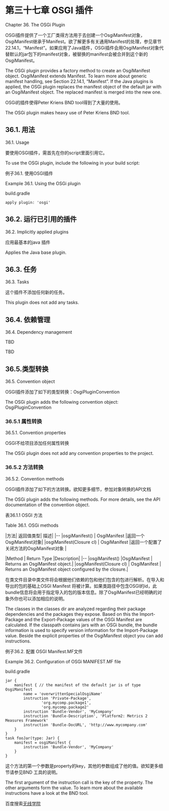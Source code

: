 # **第三十七章 OSGI 插件**

Chapter 36. The OSGi Plugin


OSGi插件提供了一个工厂类得方法用于去创建一个OsgiManifest对象，OsgiManifest继承于Manifest。欲了解更多有关通用Manifest的处理，参见章节22.14.1，“Manifest”。如果应用了Java插件，OSGi插件会用OsgiManifest对象代替默认的jar包下的manifest对象，被替换的manifest会被合并到这个新的OsgiManifest。


The OSGi plugin provides a factory method to create an OsgiManifest object. OsgiManifest extends Manifest. To learn more about generic manifest handling, see Section 22.14.1, “Manifest”. If the Java plugins is applied, the OSGi plugin replaces the manifest object of the default jar with an OsgiManifest object. The replaced manifest is merged into the new one.

OSGi的插件使得Peter Kriens BND tool得到了大量的使用。

The OSGi plugin makes heavy use of Peter Kriens BND tool.

## **36.1. 用法**

36.1. Usage

要使用OSGI插件，需首先在你的script里面引用它。

To use the OSGi plugin, include the following in your build script:

例子36.1. 使用OSGI插件

Example 36.1. Using the OSGi plugin

build.gradle
```
apply plugin: 'osgi'
```

## **36.2. 运行已引用的插件**

36.2. Implicitly applied plugins

应用最基本的java 插件

Applies the Java base plugin.

## **36.3. 任务**

36.3. Tasks

这个插件不添加任何新的任务。

This plugin does not add any tasks.

## **36.4. 依赖管理**

36.4. Dependency management

TBD

TBD

## **36.5.类型转换**

36.5. Convention object

OSGI插件添加了如下的类型转换：OsgiPluginConvention 

The OSGi plugin adds the following convention object: OsgiPluginConvention

### **36.5.1 属性转换**

36.5.1. Convention properties

OSGI不给项目添加任何属性转换

The OSGi plugin does not add any convention properties to the project.

### **36.5.2 方法转换**

36.5.2. Convention methods

OSGI插件添加了如下的方法转换。欲知更多细节，参加对象转换的API文档

The OSGi plugin adds the following methods. For more details, see the API documentation of the convention object.

表36.1.1 OSGI 方法

Table 36.1. OSGi methods



|方法| 返回值类型|    描述|
|--
|osgiManifest() | OsgiManifest |返回一个OsgiManifest对象|
|osgiManifest(Closure cl)  |  OsgiManifest |返回一个配置了关闭方法的OsgiManifest对象 |


|Method | Return Type |Description|
|--
|osgiManifest()  |OsgiManifest |   Returns an OsgiManifest object.|
|osgiManifest(Closure cl)  |  OsgiManifest |   Returns an OsgiManifest object configured by the closure.|

在类文件目录中类文件将会根据他们依赖的包和他们包含的包进行解析。在导入和导出的包的基础上OSGI Manifest 将被计算。如果类路径中包含OSGI的id，此bundle信息将会用于指定导入的包的版本信息。除了OsgiManifest已经明确的对象外你也可以添加相应的说明。

The classes in the classes dir are analyzed regarding their package dependencies and the packages they expose. Based on this the Import-Package and the Export-Package values of the OSGi Manifest are calculated. If the classpath contains jars with an OSGi bundle, the bundle information is used to specify version information for the Import-Package value. Beside the explicit properties of the OsgiManifest object you can add instructions.

例子36.2. 配置 OSGI Manifest.MF文件

Example 36.2. Configuration of OSGi MANIFEST.MF file

build.gradle
```
jar {
    manifest { // the manifest of the default jar is of type OsgiManifest
        name = 'overwrittenSpecialOsgiName'
        instruction 'Private-Package',
                'org.mycomp.package1',
                'org.mycomp.package2'
        instruction 'Bundle-Vendor', 'MyCompany'
        instruction 'Bundle-Description', 'Platform2: Metrics 2 Measures Framework'
        instruction 'Bundle-DocURL', 'http://www.mycompany.com'
    }
}
task fooJar(type: Jar) {
    manifest = osgiManifest {
        instruction 'Bundle-Vendor', 'MyCompany'    
    }
}
```

这个方法的第一个参数是property的key，其他的参数组成了他的值。欲知更多细节请参见BND 工具的说明。

The first argument of the instruction call is the key of the property. The other arguments form the value. To learn more about the available instructions have a look at the BND tool.

百度搜索[无线学院](http://wirelesscollege.cn)

